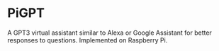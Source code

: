 # PiGPT
A GPT3 virtual assistant similar to Alexa or Google Assistant for better responses to questions. Implemented on Raspberry Pi. 
